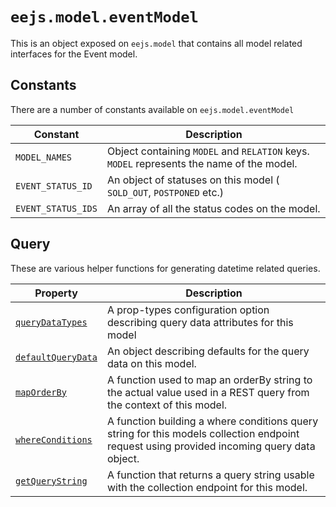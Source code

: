 # `eejs.model.eventModel`

This is an object exposed on `eejs.model` that contains all model related interfaces for the Event model.

## Constants

There are a number of constants available on `eejs.model.eventModel`

| Constant           | Description                                                                              |
| ------------------ | ---------------------------------------------------------------------------------------- |
| `MODEL_NAMES`      | Object containing `MODEL` and `RELATION` keys. `MODEL` represents the name of the model. |
| `EVENT_STATUS_ID`  | An object of statuses on this model ( `SOLD_OUT`, `POSTPONED` etc.)                      |
| `EVENT_STATUS_IDS` | An array of all the status codes on the model.                                           |

## Query

These are various helper functions for generating datetime related queries.

| Property                                                                      | Description                                                                                                                                |
| ----------------------------------------------------------------------------- | ------------------------------------------------------------------------------------------------------------------------------------------ |
| [`queryDataTypes`](./query.md#eejsmodeleventmodelquerydatatypes)              | A prop-types configuration option describing query data attributes for this model                                                          |
| [`defaultQueryData`](./query.md#eejsmodeleventmodeldefaultquerydata)          | An object describing defaults for the query data on this model.                                                                            |
| [`mapOrderBy`](./query.md#eejsmodeleventmodelmaporderby-orderby-)             | A function used to map an orderBy string to the actual value used in a REST query from the context of this model.                          |
| [`whereConditions`](./query.md#eejsmodeleventmodelwhereconditions-querydata-) | A function building a where conditions query string for this models collection endpoint request using provided incoming query data object. |
| [`getQueryString`](./query.md#eejsmodeleventmodelgetquerystring-querydata---) | A function that returns a query string usable with the collection endpoint for this model.                                                 |
